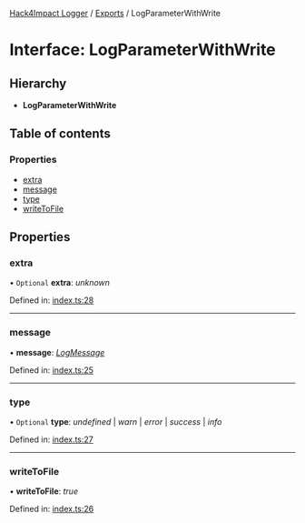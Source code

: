 [Hack4Impact Logger](https://github.com/hack4impact/logger/tree/main/docs/README.md) / [Exports](https://github.com/hack4impact/logger/tree/main/docs/modules.md) / LogParameterWithWrite

# Interface: LogParameterWithWrite

## Hierarchy

- **LogParameterWithWrite**

## Table of contents

### Properties

- [extra](https://github.com/hack4impact/logger/tree/main/docs/interfaces/logparameterwithwrite.md#extra)
- [message](https://github.com/hack4impact/logger/tree/main/docs/interfaces/logparameterwithwrite.md#message)
- [type](https://github.com/hack4impact/logger/tree/main/docs/interfaces/logparameterwithwrite.md#type)
- [writeToFile](https://github.com/hack4impact/logger/tree/main/docs/interfaces/logparameterwithwrite.md#writetofile)

## Properties

### extra

• `Optional` **extra**: _unknown_

Defined in: [index.ts:28](https://github.com/hack4impact/logger/blob/0dfee1d/src/index.ts#L28)

---

### message

• **message**: [_LogMessage_](https://github.com/hack4impact/logger/tree/main/docs/modules.md#logmessage)

Defined in: [index.ts:25](https://github.com/hack4impact/logger/blob/0dfee1d/src/index.ts#L25)

---

### type

• `Optional` **type**: _undefined_ \| _warn_ \| _error_ \| _success_ \| _info_

Defined in: [index.ts:27](https://github.com/hack4impact/logger/blob/0dfee1d/src/index.ts#L27)

---

### writeToFile

• **writeToFile**: _true_

Defined in: [index.ts:26](https://github.com/hack4impact/logger/blob/0dfee1d/src/index.ts#L26)
